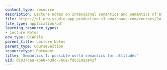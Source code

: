 ```yaml
---
content_type: resource
description: Lecture notes on intensional semantics and semantics of attitude predicates.
file: https://ol-ocw-studio-app-production.s3.amazonaws.com/courses/24-910-topics-in-linguistic-theory-propositional-attitudes-spring-2009/d1037caaa6e843dc766efd6318a3e42f_MIT24_910s09_lec02.pdf
file_type: application/pdf
learning_resource_types:
- Lecture Notes
ocw_type: OCWFile
parent_title: Lecture Notes
parent_type: CourseSection
resourcetype: Document
title: 'Semantics 1: possible world semantics for attitudes'
uid: d1037caa-a6e8-43dc-766e-fd6318a3e42f
---
```

